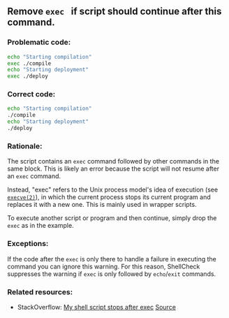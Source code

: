 ## Remove `exec ` if script should continue after this command.

### Problematic code:

```sh
echo "Starting compilation"
exec ./compile
echo "Starting deployment"
exec ./deploy
```

### Correct code:

```sh
echo "Starting compilation"
./compile
echo "Starting deployment"
./deploy
```

### Rationale:

The script contains an `exec` command followed by other commands in the same block. This is likely an error because the script will not resume after an `exec` command.

Instead, "exec" refers to the Unix process model's idea of execution (see [`execve(2)`](http://man7.org/linux/man-pages/man2/execve.2.html)), in which the current process stops its current program and replaces it with a new one. This is mainly used in wrapper scripts.

To execute another script or program and then continue, simply drop the `exec` as in the example.

### Exceptions:

If the code after the `exec` is only there to handle a failure in executing the command you can ignore this warning. For this reason, ShellCheck suppresses the warning if `exec` is only followed by `echo`/`exit` commands.

### Related resources:

* StackOverflow: [My shell script stops after exec](https://stackoverflow.com/questions/3877657/my-shell-script-stops-after-exec)
[Source](https://github.com/koalaman/shellcheck/wiki/SC2093)

